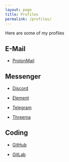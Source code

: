 ```yaml
---
layout: page
title: Profiles
permalink: /profiles/
---
```


Here are some of my profiles

## E-Mail

<div class="profiles">
 <ul>
 <!-- ProtonMail -->
 <!-- ========== -->
 <li>
   <a href="mailto:danial.hagemann@pm.me" class="protonmail" target="_blank" rel="noopener noreferrer">
     <p class="protonmail">ProtonMail</p>
       <icon class="protonmail">
         <iconify-icon icon="simple-icons:protonmail"></iconify-icon>
       </icon>
      <!-- <p class="protonmail"></p> -->
   </a>
 </li>
 <!-- ========== -->
 </ul>
</div>

## Messenger

<div class="profiles">
 <ul>
 <!-- Discord -->
 <!-- ======= -->
 <li>
  <a href="https://discordapp.com/users/320286939427373056" class="discord" target="_blank" rel="noopener noreferrer">
    <p class="discord">Discord</p>
       <icon class="discord">
         <iconify-icon icon="akar-icons:discord-fill"></iconify-icon>
       </icon>
    <!-- <p class="discord">DaHa#daha_disc0rd</p> -->
  </a>
 </li>
 <!-- ======= -->

 <!-- Element -->
 <!-- ======= -->
 <li>
  <a href="https://matrix.to/#/@daha_matrix:matrix.org" class="element" target="_blank" rel="noopener noreferrer">
    <p class="element">Element</p>
       <icon class="element">
         <iconify-icon icon="simple-icons:element"></iconify-icon>
       </icon>
    <!-- <p class="element">@daha_matrix:matrix.org</p> -->
  </a>
 </li>
 <!-- ======= -->

 <!-- Telegram -->
 <!-- ======== -->
 <li>
  <a href="https://t.me/DaHa_Telegram" class="telegram" target="_blank" rel="noopener noreferrer">
    <p class="telegram">Telegram</p>
      <icon class="telegram">
        <iconify-icon icon="simple-icons:telegram"></iconify-icon>
      </icon>
    <!-- <p class="telegram">@DaHa_Telegram</p> -->
  </a>
 </li>
 <!-- ======== -->

 <!-- Threema -->
 <!-- ======= -->
 <li>
  <a href="https://threema.id/REA876Y2" class="threema" target="_blank" rel="noopener noreferrer">
    <p class="threema">Threema</p>
      <icon class="threema">
        <iconify-icon icon="simple-icons:threema"></iconify-icon>
      </icon>
    <!-- <p class="threema">REA876Y2</p> -->
  </a>
 </li>
 <!-- ======= -->
 </ul>
</div>


## Coding

<div class="profiles">
 <ul>
 <!-- GitHub -->
 <!-- ====== -->
 <li>
   <a href="https://github.com/DaHaCoder" class="github" target="_blank" rel="noopener noreferrer">
     <p class="github">GitHub</p>
       <icon class="github">
         <iconify-icon icon="akar-icons:github-fill"></iconify-icon>
       </icon>
      <!-- <p class="github">DaHaCoder</p> -->
   </a>
 </li>
 <!-- ====== -->

 <!-- GitLab -->
 <!-- ====== -->
 <li>
   <a href="https://gitlab.com/DaHaCoder" class="gitlab" target="_blank" rel="noopener noreferrer">
     <p class="gitlab">GitLab</p>
       <icon class="gitlab">
         <iconify-icon icon="fa:gitlab"></iconify-icon>
       </icon>
      <!-- <p class="gitlab">DaHaCoder</p> -->
   </a>
 </li>
 <!-- ====== -->
 </ul>
</div>
